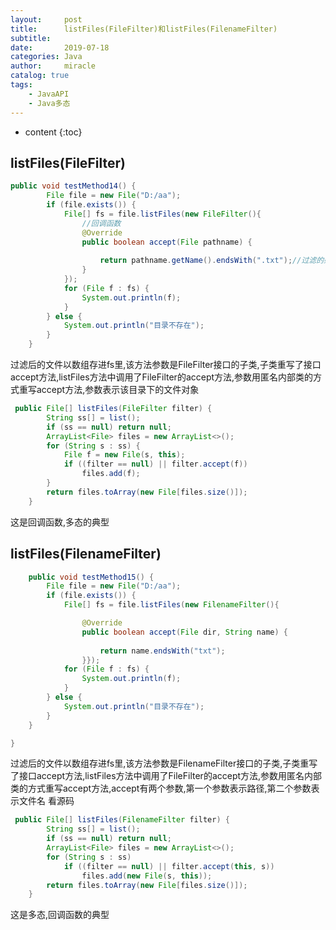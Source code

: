 ```yaml
---
layout:     post
title:      listFiles(FileFilter)和listFiles(FilenameFilter)
subtitle:   
date:       2019-07-18
categories: Java
author:     miracle
catalog: true
tags:
    - JavaAPI
    - Java多态
---
```


* content
{:toc}

## listFiles(FileFilter)

```java
public void testMethod14() {
		File file = new File("D:/aa");
		if (file.exists()) {
			File[] fs = file.listFiles(new FileFilter(){
				//回调函数
				@Override
				public boolean accept(File pathname) {
					
					return pathname.getName().endsWith(".txt");//过滤的条件
				}
			});
			for (File f : fs) {
				System.out.println(f);
			}
		} else {
			System.out.println("目录不存在");
		}
	}
```
过滤后的文件以数组存进fs里,该方法参数是FileFilter接口的子类,子类重写了接口accept方法,listFiles方法中调用了FileFilter的accept方法,参数用匿名内部类的方式重写accept方法,参数表示该目录下的文件对象
```java
 public File[] listFiles(FileFilter filter) {
        String ss[] = list();
        if (ss == null) return null;
        ArrayList<File> files = new ArrayList<>();
        for (String s : ss) {
            File f = new File(s, this);
            if ((filter == null) || filter.accept(f))
                files.add(f);
        }
        return files.toArray(new File[files.size()]);
    }
```
这是回调函数,多态的典型

## listFiles(FilenameFilter)

```java
	public void testMethod15() {
		File file = new File("D:/aa");
		if (file.exists()) {
			File[] fs = file.listFiles(new FilenameFilter(){

				@Override
				public boolean accept(File dir, String name) {
					
					return name.endsWith("txt");
				}});
			for (File f : fs) {
				System.out.println(f);
			}
		} else {
			System.out.println("目录不存在");
		}
	}

}
```

过滤后的文件以数组存进fs里,该方法参数是FilenameFilter接口的子类,子类重写了接口accept方法,listFiles方法中调用了FileFilter的accept方法,参数用匿名内部类的方式重写accept方法,accept有两个参数,第一个参数表示路径,第二个参数表示文件名
看源码

```java
 public File[] listFiles(FilenameFilter filter) {
        String ss[] = list();
        if (ss == null) return null;
        ArrayList<File> files = new ArrayList<>();
        for (String s : ss)
            if ((filter == null) || filter.accept(this, s))
                files.add(new File(s, this));
        return files.toArray(new File[files.size()]);
    }
```

这是多态,回调函数的典型


